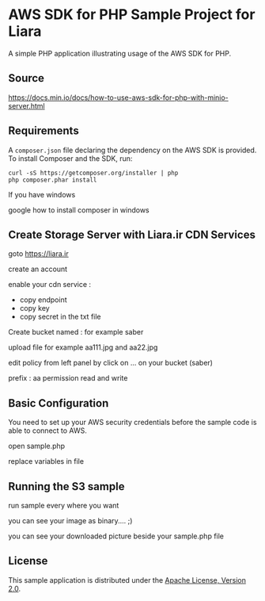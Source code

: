 # AWS SDK for PHP Sample Project for Liara

A simple PHP application illustrating usage of the AWS SDK for PHP.

## Source

https://docs.min.io/docs/how-to-use-aws-sdk-for-php-with-minio-server.html


## Requirements

A `composer.json` file declaring the dependency on the AWS SDK is provided. To
install Composer and the SDK, run:

    curl -sS https://getcomposer.org/installer | php
    php composer.phar install

If you have windows

google how to install composer in windows


## Create Storage Server with Liara.ir CDN Services

goto https://liara.ir

create an account

enable your cdn service :

- copy endpoint 
- copy key 
- copy secret in the txt file 


Create bucket named : for example saber

upload file for example aa111.jpg and aa22.jpg

edit policy from left panel by click on ... on your bucket (saber)

prefix : aa 
permission read and write


## Basic Configuration

You need to set up your AWS security credentials before the sample code is able
to connect to AWS. 

open sample.php 

replace variables in file

## Running the S3 sample

run sample every where you want

you can see your image as binary.... ;)

you can see your downloaded picture beside your sample.php file

## License

This sample application is distributed under the
[Apache License, Version 2.0](http://www.apache.org/licenses/LICENSE-2.0).

